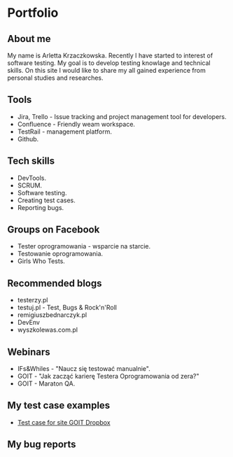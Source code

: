 # Portfolio
## About me

<p>My name is Arletta Krzaczkowska. Recently I have started to interest of software testing. My goal is to develop testing knowlage and technical skills. On this site I would like to share my all gained experience from personal studies and researches.</p>

## Tools
<ul>
  <li>Jira, Trello - Issue tracking and project management tool for developers.</li>
  <li>Confluence - Friendly weam workspace.</li>
  <li>TestRail - management platform.</li>
  <li>Github.</li>
</ul>

## Tech skills
<ul>
<li>DevTools.</li>
<li>SCRUM.</li>
<li>Software testing.</li>
<li>Creating test cases.</li>
<li>Reporting bugs.</li>
</ul>

## Groups on Facebook
<ul>
<li>Tester oprogramowania - wsparcie na starcie.</li>
<li>Testowanie oprogramowania.</li>
<li>Girls Who Tests.</li>
</ul>

## Recommended blogs
<ul>
  <li>testerzy.pl</li>
  <li>testuj.pl - Test, Bugs & Rock'n'Roll</li>
  <li>remigiuszbednarczyk.pl</li>
  <li>DevEnv</li>
  <li>wyszkolewas.com.pl</li>
</ul>

## Webinars
<ul>
  <li>IFs&Whiles - "Naucz się testować manualnie".</li>
  <li>GOIT - "Jak zacząć karierę Testera Oprogramowania od zera?"</li>
  <li>GOIT - Maraton QA.</li>
</ul>

## My test case examples
- [Test case for site GOIT Dropbox](https://www.dropbox.com/scl/fo/oapt3d2bdj2vqb7jaecls/h?rlkey=kzlao1k4tpnhr3m0831m55kw0&dl=0)
  
## My bug reports


